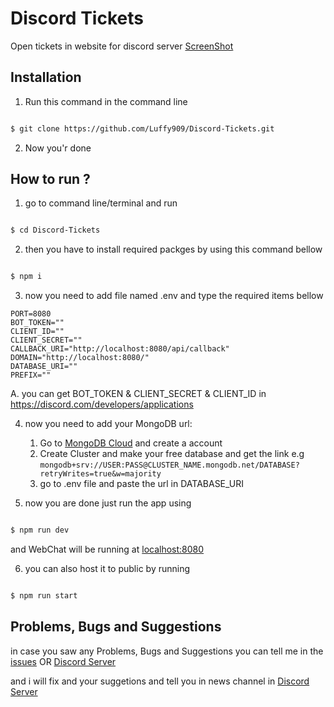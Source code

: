 
  

# Discord Tickets

  

Open tickets in website for discord server
  [ScreenShot](https://luffydev.xyz/)

## Installation

1. Run this command in the command line

  

```bash

$ git clone https://github.com/Luffy909/Discord-Tickets.git

```

2. Now you'r done

  

## How to run ?

  

1. go to command line/terminal and run

  

  

```bash

$ cd Discord-Tickets

```

  

  

2. then you have to install required packges by using this command bellow
  

```bash

$ npm i

```

  
3. now you need to add file named .env and type the required items bellow
```buh
PORT=8080
BOT_TOKEN=""
CLIENT_ID=""
CLIENT_SECRET=""
CALLBACK_URI="http://localhost:8080/api/callback"
DOMAIN="http://localhost:8080/"
DATABASE_URI=""
PREFIX=""
```
A. you can get BOT_TOKEN & CLIENT_SECRET & CLIENT_ID in https://discord.com/developers/applications



4. now you need to add your MongoDB url:
	 1. Go to [MongoDB Cloud](https://cloud.mongodb.com/) and create a account
	 2. Create Cluster and make your free database and get the link e.g `mongodb+srv://USER:PASS@CLUSTER_NAME.mongodb.net/DATABASE?retryWrites=true&w=majority`
	 3. go to .env file and paste the url in DATABASE_URI
  

5. now you are done just run the app using

  

```bash

$ npm run dev

```

  

and WebChat will be running at [localhost:8080](http://localhost:8080)

  

  

6. you can also host it to public by running

  

```bash

$ npm run start

```

  
## Problems, Bugs and Suggestions

in case you saw any Problems, Bugs and Suggestions you can tell me in the [issues](https://github.com/Luffy909/Discord-Tickets) OR [Discord Server](https://discord.gg/HFZRWUC)

and i will fix and your suggetions and tell you in news channel in [Discord Server](https://discord.gg/HFZRWUC)
